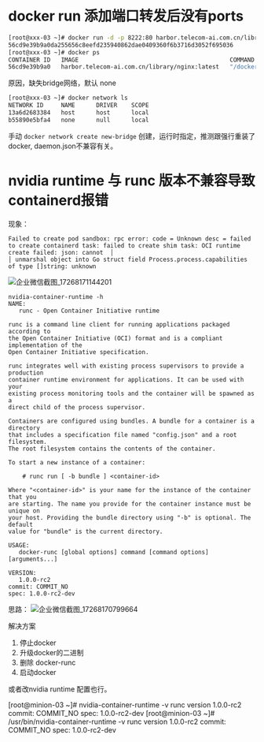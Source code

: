# docker run 添加端口转发后没有ports
```bash
[root@xxx-03 ~]# docker run -d -p 8222:80 harbor.telecom-ai.com.cn/library/nginx:latest
56cd9e39b9a0da255656c8eefd235940862dae0409360f6b3716d3052f695036
[root@xxx-03 ~]# docker ps
CONTAINER ID   IMAGE                                           COMMAND                  CREATED         STATUS        PORTS     NAMES
56cd9e39b9a0   harbor.telecom-ai.com.cn/library/nginx:latest   "/docker-entrypoint.…"   2 seconds ago   Up 1 second             focused_moser
```

原因，缺失bridge网络，默认 none
```bash
[root@xxx-03 ~]# docker network ls
NETWORK ID     NAME      DRIVER    SCOPE
13a6d2683384   host      host      local
b55890e5bfa4   none      null      local
```

手动 `docker network create new-bridge` 创建，运行时指定，推测跟强行重装了docker, daemon.json不兼容有关。

# nvidia runtime 与 runc 版本不兼容导致 containerd报错
现象：
```
Failed to create pod sandbox: rpc error: code = Unknown desc = failed to create containerd task: failed to create shim task: OCI runtime create failed: json: cannot  │
│ unmarshal object into Go struct field Process.process.capabilities of type []string: unknown
```

![企业微信截图_17268171144201](https://github.com/user-attachments/assets/3f7b7d05-976f-48e8-b49a-5c3e71499065)

```
nvidia-container-runtime -h
NAME:
   runc - Open Container Initiative runtime

runc is a command line client for running applications packaged according to
the Open Container Initiative (OCI) format and is a compliant implementation of the
Open Container Initiative specification.

runc integrates well with existing process supervisors to provide a production
container runtime environment for applications. It can be used with your
existing process monitoring tools and the container will be spawned as a
direct child of the process supervisor.

Containers are configured using bundles. A bundle for a container is a directory
that includes a specification file named "config.json" and a root filesystem.
The root filesystem contains the contents of the container.

To start a new instance of a container:

    # runc run [ -b bundle ] <container-id>

Where "<container-id>" is your name for the instance of the container that you
are starting. The name you provide for the container instance must be unique on
your host. Providing the bundle directory using "-b" is optional. The default
value for "bundle" is the current directory.

USAGE:
   docker-runc [global options] command [command options] [arguments...]
   
VERSION:
   1.0.0-rc2
commit: COMMIT_NO
spec: 1.0.0-rc2-dev
```

思路：
![企业微信截图_17268170799664](https://github.com/user-attachments/assets/82c8a278-dcc5-4136-b631-df37527b26a8)

解决方案
1. 停止docker
2. 升级docker的二进制
3. 删除 docker-runc
4. 启动docker

或者改nvidia runtime 配置也行。











[root@minion-03 ~]# nvidia-container-runtime -v
runc version 1.0.0-rc2
commit: COMMIT_NO
spec: 1.0.0-rc2-dev
[root@minion-03 ~]# /usr/bin/nvidia-container-runtime -v
runc version 1.0.0-rc2
commit: COMMIT_NO
spec: 1.0.0-rc2-dev
